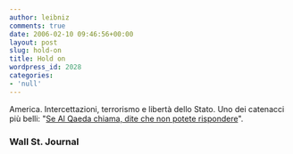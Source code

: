 ```yaml
---
author: leibniz
comments: true
date: 2006-02-10 09:46:56+00:00
layout: post
slug: hold-on
title: Hold on
wordpress_id: 2028
categories:
- 'null'
---
```


America. Intercettazioni, terrorismo e libertà dello Stato. Uno dei catenacci più belli: "[Se Al Qaeda chiama, dite che non potete rispondere](http://www.opinionjournal.com/columnists/dhenninger/?id=110007944)".


### Wall St. Journal
